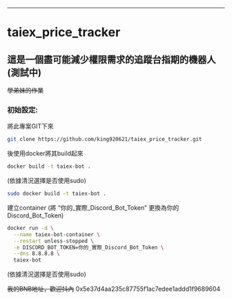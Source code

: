 ---
# taiex_price_tracker

## 這是一個盡可能減少權限需求的追蹤台指期的機器人(測試中)
~~學弟妹的作業~~
### 初始設定:

將此專案GIT下來

```bash
git clone https://github.com/king920621/taiex_price_tracker.git
```

後使用docker將其build起來

```bash
docker build -t taiex-bot .
```

(依據清況選擇是否使用sudo)

```bash
sudo docker build -t taiex-bot .
```

建立container (將  “你的_實際_Discord_Bot_Token” 更換為你的Discord_Bot_Token)

```bash
docker run -d \
  --name taiex-bot-container \
  --restart unless-stopped \
  -e DISCORD_BOT_TOKEN=你的_實際_Discord_Bot_Token \
  --dns 8.8.8.8 \
  taiex-bot
```

(依據清況選擇是否使用sudo)


~~我的BNB地址，歡迎抖內~~
0x5e37d4aa235c87755f1ac7edee1addd1f9689604